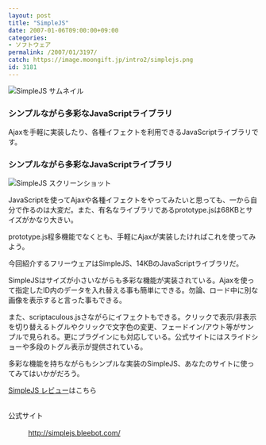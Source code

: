 ```yaml
---
layout: post
title: "SimpleJS"
date: 2007-01-06T09:00:00+09:00
categories:
- ソフトウェア
permalink: /2007/01/3197/
catch: https://image.moongift.jp/intro2/simplejs.png
id: 3181
---
```

 ![SimpleJS サムネイル](https://image.moongift.jp/intro2/simplejs.t.png "SimpleJS サムネイル")
  

### シンプルながら多彩なJavaScriptライブラリ
  
Ajaxを手軽に実装したり、各種イフェクトを利用できるJavaScriptライブラリです。  
<!--more-->  

### シンプルながら多彩なJavaScriptライブラリ
  

![SimpleJS スクリーンショット](https://image.moongift.jp/intro2/simplejs.png "SimpleJS スクリーンショット")

  

JavaScriptを使ってAjaxや各種イフェクトをやってみたいと思っても、一から自分で作るのは大変だ。また、有名なライブラリであるprototype.jsは68KBとサイズがかなり大きい。

  

prototype.js程多機能でなくとも、手軽にAjaxが実装したければこれを使ってみよう。

  

今回紹介するフリーウェアはSimpleJS、14KBのJavaScriptライブラリだ。

  

SimpleJSはサイズが小さいながらも多彩な機能が実装されている。Ajaxを使って指定したID内のデータを入れ替える事も簡単にできる。勿論、ロード中に別な画像を表示すると言った事もできる。

  

また、scriptaculous.jsさながらにイフェクトもできる。クリックで表示/非表示を切り替えるトグルやクリックで文字色の変更、フェードイン/アウト等がサンプルで見られる。更にプラグインにも対応している。公式サイトにはスライドショーや多段のトグル表示が提供されている。

  

多彩な機能を持ちながらもシンプルな実装のSimpleJS、あなたのサイトに使ってみてはいかがだろう。

  

[SimpleJS レビュー](http://fw.moongift.jp/review/i-3208.html)はこちら

  
<dl>
<br><dt>公式サイト</dt>
<br><dd><a href="http://simplejs.bleebot.com/" target="_blank">http://simplejs.bleebot.com/</a></dd>
<br>
</dl>